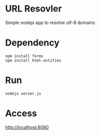 # URL Resovler
Simple nodejs app to resolve utf-8 domains

# Dependency

```
npm install forms
npm install html-entities
```

# Run

`nodejs server.js`

# Access

[http://localhost:8080](http://localhost:8080)
